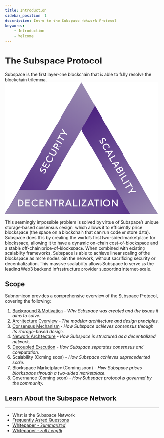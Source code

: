 ```yaml
---
title: Introduction
sidebar_position: 1
description: Intro to the Subspace Network Protocol
keywords:
    - Introduction
    - Welcome
---
```


# The Subspace Protocol
Subspace is the first layer-one blockchain that is able to fully resolve the blockchain trilemma. 
![Trilemma](../src/Images/Trilemma.png)

This seemingly impossible problem is solved by virtue of Subspace’s unique storage-based consensus design, which allows it to efficiently price blockspace (the space on a blockchain that can run code or store data). Subspace does this by creating the world’s first two-sided marketplace for blockspace, allowing it to have a dynamic on-chain cost-of-blockspace and a stable off-chain price-of-blockspace. When combined with existing scalability frameworks, Subspace is able to achieve linear scaling of the blockspace as more nodes join the network, without sacrificing security or decentralization. This massive scalability allows Subspace to serve as the leading Web3 backend infrastructure provider supporting Internet-scale. 
## Scope
Subnomicon provides a comprehensive overview of the Subspace Protocol, covering the following:
1. [Background & Motivation](/docs/category/background) - *Why Subspace was created and the issues it aims to solve.*
2. [Architecture Overview](/docs/overview) - *The modular architecture and design principles.*
3. [Consensus Mechanism](/docs/category/dilithium-consensus) - *How Subspace achieves consensus through its storage-based design.*
4. [Network Architecture](/docs/category/network-architecture) - *How Subspace is structured as a decentralized network.*
5. [Decoupled Execution](/docs/category/decoupled-execution) - *How Subspace separates consensus and computation.*
6. Scalability (Coming soon) - *How Subspace achieves unprecedented scale.*
7. Blockspace Marketplace (Coming soon) - *How Subspace prices blockspace through a two-sided marketplace.*
8. Governance (Coming soon) - *How Subspace protocol is governed by the community.*

## Learn About the Subspace Network 
---
- [What is the Subspace Network](https://subspace.network/technology)
- [Frequently Asked Questions](https://subspace.network/faq)
- [Whitepaper - *Summarized*](https://subspace.network/news/subspace-network-whitepaper)
- [Whitepaper - *Full Length*](https://assets.website-files.com/61526a2af87a54e565b0ae92/617759c00edd0e3bd279aa29_Subspace_%20A%20solution%20to%20the%20farmer%27s%20dilemma.pdf)


